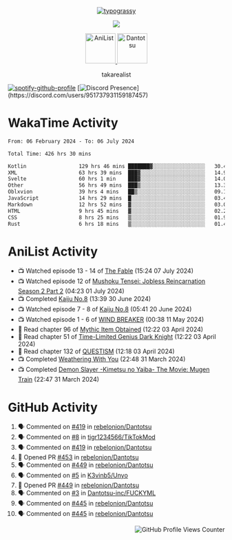 <div align="center">
<a href="https://github.com/kawarimidoll/typograssy">
    <img alt="typograssy" src="https://typograssy.deno.dev/api?text=%E3%82%B8%E3%83%A7%E3%83%B3%E3%81%A7%E3%81%99%E3%80%82%E3%81%93%E3%82%93%E3%81%AB%E3%81%A1%E3%81%AF%20%20%5E%5E%20sup%20iam%20ibo%20--&&l0=none&l1=82d9d0&l2=027353&l3=038c4c&l4=01402e&bg=none&frame=none&speed=100&comment=">
</a>
</div>
<p align="center">
  <a href="https://skillicons.dev">
    <img src="https://skillicons.dev/icons?i=kotlin,figma,obsidian,androidstudio,vscode,css,html" />
  </a>
</p>

<p align="center">
    <a href="https://anilist.co/user/takarealist112/">
      <img src="https://i.imgur.com/LDvh7Lg.gif" alt="AniList" style="width: 70px; height: auto;">
    </a>
    <a href="https://discord.gg/4HPZ5nAWwM/">
      <img src="https://i.imgur.com/5o3Y9Jb.gif" alt="Dantotsu" style="width: 70px; height: auto;">
    </a>
</p>

<p align="center">
takarealist
</p>

[![spotify-github-profile](https://spotify-github-profile.vercel.app/api/view?uid=216np2gahwfhcjozqmzomew7i&cover_image=true&theme=novatorem&show_offline=true&background_color=121212&interchange=false&bar_color=53b14f&bar_color_cover=true)](https://spotify-github-profile.vercel.app/api/view?uid=216np2gahwfhcjozqmzomew7i&redirect=true)
[![Discord Presence](https://lanyard-profile-readme.vercel.app/api/951737931159187457?theme=dark&bg=Oe1116&animated=false&hideDiscrim=true&borderRadius=30px&idleMessage=currently%20offline...)](https://discord.com/users/951737931159187457)

# WakaTime Activity

<!--START_SECTION:waka-->

```txt
From: 06 February 2024 - To: 06 July 2024

Total Time: 426 hrs 30 mins

Kotlin                 129 hrs 46 mins ███████▓░░░░░░░░░░░░░░░░░   30.43 %
XML                    63 hrs 39 mins  ███▓░░░░░░░░░░░░░░░░░░░░░   14.93 %
Svelte                 60 hrs 1 min    ███▓░░░░░░░░░░░░░░░░░░░░░   14.07 %
Other                  56 hrs 49 mins  ███▒░░░░░░░░░░░░░░░░░░░░░   13.33 %
Oblxvion               39 hrs 4 mins   ██▒░░░░░░░░░░░░░░░░░░░░░░   09.16 %
JavaScript             14 hrs 29 mins  █░░░░░░░░░░░░░░░░░░░░░░░░   03.40 %
Markdown               12 hrs 52 mins  ▓░░░░░░░░░░░░░░░░░░░░░░░░   03.02 %
HTML                   9 hrs 45 mins   ▓░░░░░░░░░░░░░░░░░░░░░░░░   02.29 %
CSS                    8 hrs 25 mins   ▒░░░░░░░░░░░░░░░░░░░░░░░░   01.98 %
Rust                   6 hrs 18 mins   ▒░░░░░░░░░░░░░░░░░░░░░░░░   01.48 %
```

<!--END_SECTION:waka-->

# AniList Activity

<!-- ANILIST_ACTIVITY:start -->

-   📺 Watched episode 13 - 14 of [The Fable](https://anilist.co/anime/166910) (15:24 07 July 2024)
-   📺 Watched episode 12 of [Mushoku Tensei: Jobless Reincarnation Season 2 Part 2](https://anilist.co/anime/166873) (04:23 01 July 2024)
-   📺 Completed [Kaiju No.8](https://anilist.co/anime/153288) (13:39 30 June 2024)
-   📺 Watched episode 7 - 8 of [Kaiju No.8](https://anilist.co/anime/153288) (05:41 20 June 2024)
-   📺 Watched episode 1 - 6 of [WIND BREAKER](https://anilist.co/anime/163270) (00:38 11 May 2024)
-   📖 Read chapter 96 of [Mythic Item Obtained](https://anilist.co/manga/151025) (12:22 03 April 2024)
-   📖 Read chapter 51 of [Time-Limited Genius Dark Knight](https://anilist.co/manga/165182) (12:22 03 April 2024)
-   📖 Read chapter 132 of [QUESTISM](https://anilist.co/manga/140837) (12:18 03 April 2024)
-   📺 Completed [Weathering With You](https://anilist.co/anime/106286) (22:48 31 March 2024)
-   📺 Completed [Demon Slayer -Kimetsu no Yaiba- The Movie: Mugen Train](https://anilist.co/anime/112151) (22:47 31 March 2024)

<!-- ANILIST_ACTIVITY:end -->

# GitHub Activity

<!--START_SECTION:activity-->

1. 🗣 Commented on [#419](https://github.com/rebelonion/Dantotsu/pull/419#issuecomment-2212316053) in [rebelonion/Dantotsu](https://github.com/rebelonion/Dantotsu)
2. 🗣 Commented on [#8](https://github.com/tigr1234566/TikTokMod/pull/8#issuecomment-2211966257) in [tigr1234566/TikTokMod](https://github.com/tigr1234566/TikTokMod)
3. 🗣 Commented on [#419](https://github.com/rebelonion/Dantotsu/pull/419#issuecomment-2211892212) in [rebelonion/Dantotsu](https://github.com/rebelonion/Dantotsu)
4. 💪 Opened PR [#453](https://github.com/rebelonion/Dantotsu/pull/453) in [rebelonion/Dantotsu](https://github.com/rebelonion/Dantotsu)
5. 🗣 Commented on [#449](https://github.com/rebelonion/Dantotsu/pull/449#issuecomment-2210455463) in [rebelonion/Dantotsu](https://github.com/rebelonion/Dantotsu)
6. 🗣 Commented on [#5](https://github.com/K3vinb5/Unyo/issues/5#issuecomment-2209230441) in [K3vinb5/Unyo](https://github.com/K3vinb5/Unyo)
7. 💪 Opened PR [#449](https://github.com/rebelonion/Dantotsu/pull/449) in [rebelonion/Dantotsu](https://github.com/rebelonion/Dantotsu)
8. 🗣 Commented on [#3](https://github.com/Dantotsu-inc/FUCKYML/pull/3#issuecomment-2193169872) in [Dantotsu-inc/FUCKYML](https://github.com/Dantotsu-inc/FUCKYML)
9. 🗣 Commented on [#445](https://github.com/rebelonion/Dantotsu/issues/445#issuecomment-2188832712) in [rebelonion/Dantotsu](https://github.com/rebelonion/Dantotsu)
10. 🗣 Commented on [#445](https://github.com/rebelonion/Dantotsu/issues/445#issuecomment-2188720633) in [rebelonion/Dantotsu](https://github.com/rebelonion/Dantotsu)
<!--END_SECTION:activity-->

<div align="right">
    <img src="https://komarev.com/ghpvc/?username=sneazy-ibo&color=ff6e00&label=Counter&abbreviated=true" alt="GitHub Profile Views Counter">
</div>
